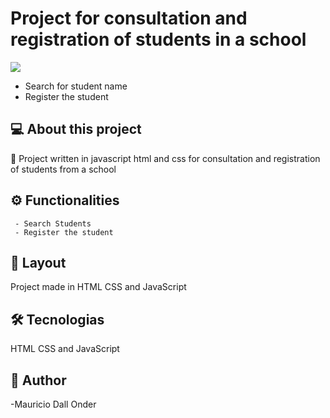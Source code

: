 # Project for consultation and registration of students in a school


<img src="https://img.shields.io/badge/build-passing-brightgreen"/>

- Search for student name
- Register the student



## 💻 About this project
🚀 Project written in javascript html and css for consultation and registration of students from a school

## ⚙️ Functionalities
     - Search Students
     - Register the student

## 🎨 Layout
Project made in HTML CSS and JavaScript


## 🛠 Tecnologias
HTML CSS and JavaScript

## 🦸 Author

-Mauricio Dall Onder
